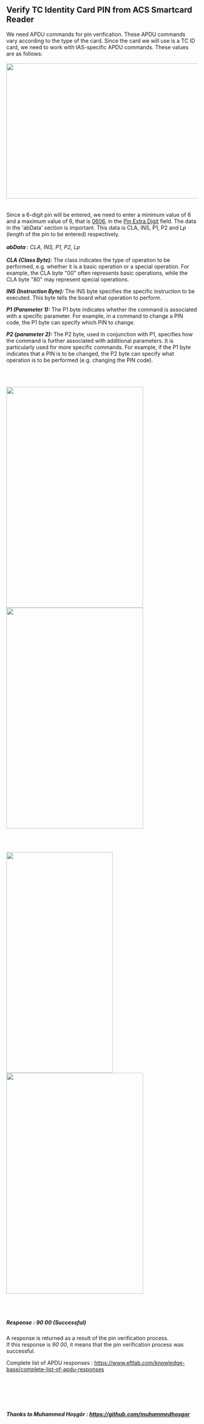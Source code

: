 ## Verify TC Identity Card PIN from ACS Smartcard Reader

We need APDU commands for pin verification. These APDU commands vary according to the type of the card. Since the card we will use is a TC ID card, we need to work with IAS-specific APDU commands. These values are as follows:  <br> <br>
<img src="https://github.com/githuseyingur/acs_pinpad_verify_tc_identity_pin/assets/120099096/0159220b-7453-49d3-b903-663ff78ccc41"  width="620" height ="355"> <br> <br> <br>
Since a 6-digit pin will be entered, we need to enter a minimum value of 6 and a maximum value of 6, that is  <ins>0606</ins>, in the <ins>Pin Extra Digit</ins> field. The data in the 'abData' section is important. This data is CLA, INS, P1, P2 and L*p* (length of the pin to be entered) respectively. <br><br>
****abData*** : CLA, INS, P1, P2, Lp*
<br> <br>
***CLA (Class Byte):***  The class indicates the type of operation to be performed, e.g. whether it is a basic operation or a special operation. For example, the CLA byte "00" often represents basic operations, while the CLA byte "80" may represent special operations.

***INS (Instruction Byte):*** The INS byte specifies the specific instruction to be executed. This byte tells the board what operation to perform.

***P1 (Parameter 1):*** The P1 byte indicates whether the command is associated with a specific parameter. For example, in a command to change a PIN code, the P1 byte can specify which PIN to change.

***P2 (parameter 2):*** The P2 byte, used in conjunction with P1, specifies how the command is further associated with additional parameters. It is particularly used for more specific commands. For example, if the P1 byte indicates that a PIN is to be changed, the P2 byte can specify what operation is to be performed (e.g. changing the PIN code).

<br> <br>

<img src="https://github.com/githuseyingur/acs_pinpad_verify_tc_identity_pin/assets/120099096/a4655562-0b74-4959-aedb-f2b147470331"  width="360" height ="580">
<img src="https://github.com/githuseyingur/acs_pinpad_verify_tc_identity_pin/assets/120099096/bbf5fcc1-ea1d-47e2-b3c9-7bcab493205e"  width="360" height ="580">

<br> <br>

<img src="https://github.com/githuseyingur/acs_pinpad_verify_tc_identity_pin/assets/120099096/17d1de26-ba15-4cf6-99ad-abfb6b7d51ff"  width="280" height ="580">
<img src="https://github.com/githuseyingur/acs_pinpad_verify_tc_identity_pin/assets/120099096/99a1f8b1-0f37-4daa-b921-9a144f32f2f6"  width="360" height ="580">

<br> <br>

##### Response : *90 00* (Successful)
A response is returned as a result of the pin verification process.   <br>
If this response is *90 00*, it means that the pin verification process was successful.


Complete list of APDU responses : https://www.eftlab.com/knowledge-base/complete-list-of-apdu-responses

<br> <br>
<br> <br>

##### Thanks to Muhammed Hoşgör : https://github.com/muhammedhosgor
